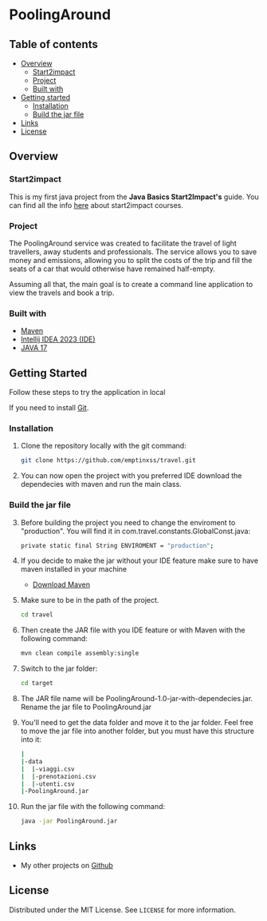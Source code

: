 # PoolingAround

## Table of contents

-   [Overview](#overview)
    -   [Start2impact](#Start2impact)
    -   [Project](#Project)
    -   [Built with](#built-with)
-   [Getting started](#Getting-started)
    -   [Installation](#Installation)
    - [Build the jar file](#build-the-jar-file)
-   [Links](#Links)
-   [License](#License)

## Overview

### Start2impact

This is my first java project from the **Java Basics Start2Impact's** guide.
You can find all the info [here](https://www.start2impact.it/percorsi/) about start2impact courses.

### Project

The PoolingAround service was created to facilitate the travel of light travellers, away students and professionals. The service allows you to save money and emissions, allowing you to split the costs of the trip and fill the seats of a car that would otherwise have remained half-empty.

Assuming all that, the main goal is to create a command line application to view the travels and book a trip.

### Built with

-   [Maven](https://maven.apache.org/)
-   [Intellij IDEA 2023 (IDE)](https://www.jetbrains.com/idea/)
-   [JAVA 17](https://www.oracle.com/it/java/technologies/downloads/)


## Getting Started

Follow these steps to try the application in local

If you need to install [Git](https://git-scm.com/downloads).

### Installation

1. Clone the repository locally with the git command:

    ```sh
    git clone https://github.com/emptinxss/travel.git
    ```

2. You can now open the project with you preferred IDE download the dependecies with maven 
   and run the main class.

### Build the jar file

3. Before building the project you need to change the enviroment to "production".
    You will find it in com.travel.constants.GlobalConst.java:

   ```sh
   private static final String ENVIROMENT = "production";
   ```
4. If you decide to make the jar without your IDE feature make sure to have maven installed in your machine
   - [Download Maven](https://maven.apache.org/download.cgi)

5. Make sure to be in the path of the project.
   ```sh
   cd travel
   ```

6. Then create the 
   JAR file with you IDE feature or with Maven with the following command:

   ```sh
   mvn clean compile assembly:single
   ```

7. Switch to the jar folder:

   ```sh
   cd target
   ```
   
8. The JAR file name will be PoolingAround-1.0-jar-with-dependecies.jar. 
    Rename the jar file to PoolingAround.jar

9. You'll need to get the data folder and move it to the jar folder. Feel free to move the jar file into another folder, 
   but you must have this structure into it: 

    ```sh
   |
   |-data
   |  |-viaggi.csv
   |  |-prenotazioni.csv
   |  |-utenti.csv
   |-PoolingAround.jar
    ```
10. Run the jar file with the following command:

    ```sh
    java -jar PoolingAround.jar
    ```

## Links

-   My other projects on [Github](https://github.com/emptinxss)

## License

Distributed under the MIT License. See `LICENSE` for more information.